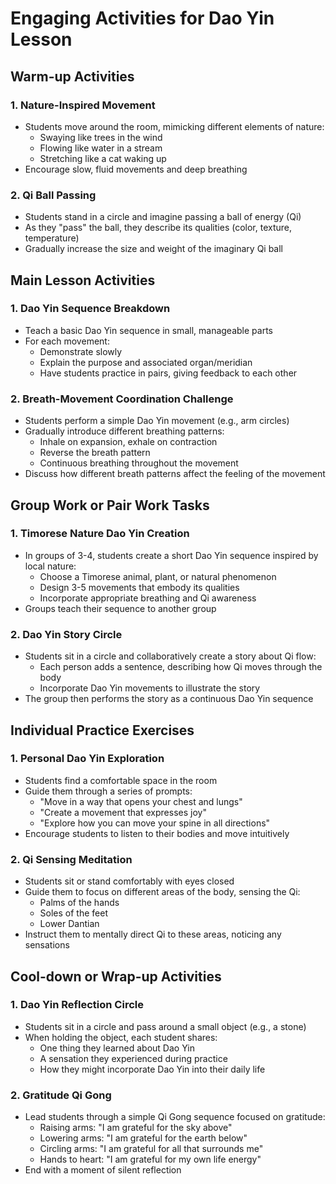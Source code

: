 # Engaging Activities for Dao Yin Lesson

## Warm-up Activities

### 1. Nature-Inspired Movement

- Students move around the room, mimicking different elements of nature:
  * Swaying like trees in the wind
  * Flowing like water in a stream
  * Stretching like a cat waking up
- Encourage slow, fluid movements and deep breathing

### 2. Qi Ball Passing

- Students stand in a circle and imagine passing a ball of energy (Qi)
- As they "pass" the ball, they describe its qualities (color, texture, temperature)
- Gradually increase the size and weight of the imaginary Qi ball

## Main Lesson Activities

### 1. Dao Yin Sequence Breakdown

- Teach a basic Dao Yin sequence in small, manageable parts
- For each movement:
  * Demonstrate slowly
  * Explain the purpose and associated organ/meridian
  * Have students practice in pairs, giving feedback to each other

### 2. Breath-Movement Coordination Challenge

- Students perform a simple Dao Yin movement (e.g., arm circles)
- Gradually introduce different breathing patterns:
  * Inhale on expansion, exhale on contraction
  * Reverse the breath pattern
  * Continuous breathing throughout the movement
- Discuss how different breath patterns affect the feeling of the movement

## Group Work or Pair Work Tasks

### 1. Timorese Nature Dao Yin Creation

- In groups of 3-4, students create a short Dao Yin sequence inspired by local nature:
  * Choose a Timorese animal, plant, or natural phenomenon
  * Design 3-5 movements that embody its qualities
  * Incorporate appropriate breathing and Qi awareness
- Groups teach their sequence to another group

### 2. Dao Yin Story Circle

- Students sit in a circle and collaboratively create a story about Qi flow:
  * Each person adds a sentence, describing how Qi moves through the body
  * Incorporate Dao Yin movements to illustrate the story
- The group then performs the story as a continuous Dao Yin sequence

## Individual Practice Exercises

### 1. Personal Dao Yin Exploration

- Students find a comfortable space in the room
- Guide them through a series of prompts:
  * "Move in a way that opens your chest and lungs"
  * "Create a movement that expresses joy"
  * "Explore how you can move your spine in all directions"
- Encourage students to listen to their bodies and move intuitively

### 2. Qi Sensing Meditation

- Students sit or stand comfortably with eyes closed
- Guide them to focus on different areas of the body, sensing the Qi:
  * Palms of the hands
  * Soles of the feet
  * Lower Dantian
- Instruct them to mentally direct Qi to these areas, noticing any sensations

## Cool-down or Wrap-up Activities

### 1. Dao Yin Reflection Circle

- Students sit in a circle and pass around a small object (e.g., a stone)
- When holding the object, each student shares:
  * One thing they learned about Dao Yin
  * A sensation they experienced during practice
  * How they might incorporate Dao Yin into their daily life

### 2. Gratitude Qi Gong

- Lead students through a simple Qi Gong sequence focused on gratitude:
  * Raising arms: "I am grateful for the sky above"
  * Lowering arms: "I am grateful for the earth below"
  * Circling arms: "I am grateful for all that surrounds me"
  * Hands to heart: "I am grateful for my own life energy"
- End with a moment of silent reflection